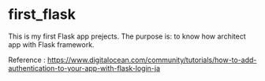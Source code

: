 # first_flask
This is my first Flask app prejects.
The purpose is:
    to know how architect app with Flask framework.

Reference : https://www.digitalocean.com/community/tutorials/how-to-add-authentication-to-your-app-with-flask-login-ja